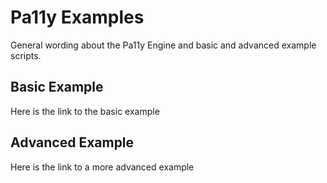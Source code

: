 # Pa11y Examples
General wording about the Pa11y Engine and basic and advanced example scripts.

## Basic Example
Here is the link to the basic example

## Advanced Example
Here is the link to a more advanced example
